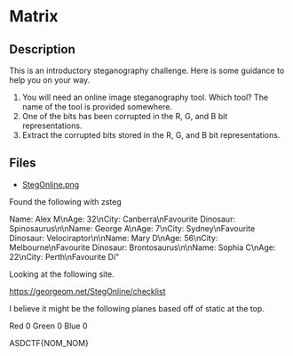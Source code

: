 # Matrix

## Description

This is an introductory steganography challenge.
Here is some guidance to help you on your way.
1) You will need an online image steganography tool. Which tool? The name of the tool is provided somewhere.
2) One of the bits has been corrupted in the R, G, and B bit representations. 
3) Extract the corrupted bits stored in the R, G, and B bit representations.

## Files

* [StegOnline.png](files/StegOnline.png)

Found the following with zsteg


Name: Alex M\nAge: 32\nCity: Canberra\nFavourite Dinosaur: Spinosaurus\n\nName: George A\nAge: 7\nCity: Sydney\nFavourite Dinosaur: Velociraptor\n\nName: Mary D\nAge: 56\nCity: Melbourne\nFavourite Dinosaur: Brontosaurus\n\nName: Sophia C\nAge: 22\nCity: Perth\nFavourite Di"


Looking at the following site.

https://georgeom.net/StegOnline/checklist

I believe it might be the following planes based off of static at the top.

Red 0
Green 0
Blue 0

ASDCTF{NOM_NOM}

